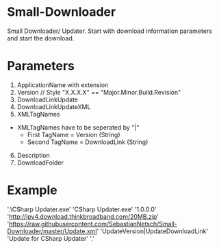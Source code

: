 # Small-Downloader
Small Downloader/ Updater. Start with download information parameters and start the download.

# Parameters
1. ApplicationName with extension
2. Version // Style "X.X.X.X" == "Major.Minor.Build.Revision"
3. DownloadLinkUpdate
4. DownloadLinkUpdateXML
5. XMLTagNames
  - XMLTagNames have to be seperated by "|"
    - First TagName = Version (String)
    - Second TagName = DownloadLink (String)
6. Description
7. DownloadFolder

# Example
'.\CSharp Updater.exe' 'CSharp Updater.exe' '1.0.0.0' 'http://ipv4.download.thinkbroadband.com/20MB.zip' 'https://raw.githubusercontent.com/SebastianNetsch/Small-Downloader/master/Update.xml' 'UpdateVersion|UpdateDownloadLink' 'Update for CSharp Updater' '.'
